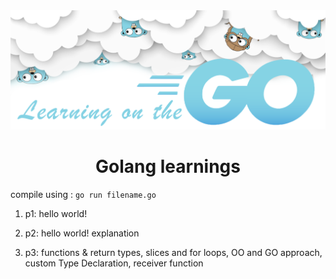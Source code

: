 <div align=center><img src="golangheader2.png"></div>

<h1 align=center>Golang learnings</h1>

compile using : `go run filename.go`

1. p1: hello world!

2. p2: hello world! explanation

3. p3: functions & return types, slices and for loops, OO and GO approach, custom Type Declaration, receiver function
